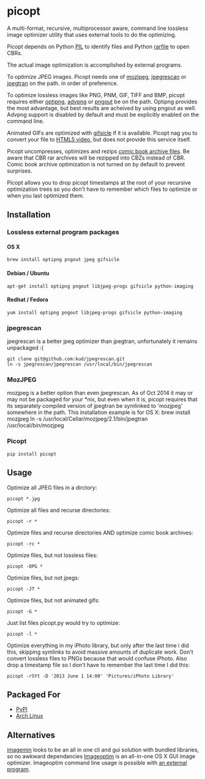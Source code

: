 picopt
======

A multi-format, recursive, multiprocessor aware, command line lossless image optimizer utility that uses external tools to do the optimizing.

Picopt depends on Python [PIL](http://www.pythonware.com/products/pil/) to identify files and Python [rarfile](https://pypi.python.org/pypi/rarfile) to open CBRs.

The actual image optimization is accomplished by external programs.

To optimize JPEG images. Picopt needs one of [mozjpeg](https://github.com/mozilla/mozjpeg), [jpegrescan](https://github.com/kud/jpegrescan) or [jpegtran](http://jpegclub.org/jpegtran/) on the path. in order of preference.

To optimize lossless images like PNG, PNM, GIF, TIFF and BMP, picopt requires either [optipng](http://optipng.sourceforge.net/), [advpng](http://advancemame.sourceforge.net/doc-advpng.html) or [pngout](http://advsys.net/ken/utils.htm) be on the path. Optipng provides the most advantage, but best results are acheived by using pngout as well. Advpng support is disabled by default and must be explicitly enabled on the command line.

Animated GIFs are optimized with [gifsicle](http://www.lcdf.org/gifsicle/) if it is available. Picopt nag you to convert your file to [HTML5 video](http://gfycat.com/about), but does not provide this service itself.

Picopt uncompresses, optimizes and rezips [comic book archive files](https://en.wikipedia.org/wiki/Comic_book_archive). Be aware that CBR rar archives will be rezipped into CBZs instead of CBR. Comic book archive optimization is not turned on by default to prevent surprises.

Picopt allows you to drop picopt timestamps at the root of your recursive optimization trees so you don't have to remember which files to optimize or when you last optimized them.

Installation
------------

### Lossless external program packages
#### OS X
    brew install optipng pngout jpeg gifsicle

#### Debian / Ubuntu
    apt-get install optipng pngout libjpeg-progs gifsicle python-imaging

#### Redhat / Fedora
    yum install optipng pngout libjpeg-progs gifsicle python-imaging

### jpegrescan
jpegrescan is a better jpeg optimizer than jpegtran, unfortunately it
remains unpackaged :(

    git clone git@github.com:kud/jpegrescan.git
    ln -s jpegrescan/jpegrescan /usr/local/bin/jpegrescan

### MozJPEG
mozjpeg is a better option than even jpegrescan. As of Oct 2014 it may or
may not be packaged for your \*nix, but even when it is, picopt requires
that its separately compiled version of jpegtran be symlinked to 'mozjpeg'
somewhere in the path. This installation example is for OS X:
    brew install mozjpeg
    ln -s /usr/local/Cellar/mozjpeg/2.1/bin/jpegtran /usr/local/bin/mozjpeg

### Picopt
    pip install picopt

Usage
-----
Optimize all JPEG files in a dirctory:

    picopt *.jpg

Optimize all files and recurse directories:

    picopt -r *

Optimize files and recurse directories AND optimize comic book archives:

    picopt -rc *

Optimize files, but not lossless files:

    picopt -OPG *

Optimize files, but not jpegs:

    picopt -JT *

Optimize files, but not animated gifs:

    picopt -G *

Just list files picopt.py would try to optimize:

    picopt -l *

Optimize everything in my iPhoto library, but only after the last time i did this, skipping symlinks to avoid massive amounts of duplicate work. Don't convert lossless files to PNGs because that would confuse iPhoto. Also drop a timestamp file so I don't have to remember the last time I did this:

    picopt -rSYt -D '2013 June 1 14:00' 'Pictures/iPhoto Library'

Packaged For
------------

* [PyPI](https://pypi.python.org/pypi/picopt/)
* [Arch Linux](https://aur.archlinux.org/packages/picopt/)


Alternatives
------------

[imagemin](https://github.com/imagemin/imagemin-cli) looks to be an all in one cli and gui solution with bundled libraries, so no awkward dependancies
[Imageoptim](http://imageoptim.com/) is an all-in-one OS X GUI image optimizer. Imageoptim command line usage is possible with [an external program](https://code.google.com/p/imageoptim/issues/detail?can=2&start=0&num=100&q=&colspec=ID%20Type%20Status%20Priority%20Milestone%20Owner%20Summary%20Stars&groupby=&sort=&id=39).
